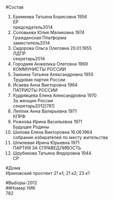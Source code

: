 #Состав  
1. Еремеева Татьяна Борисовна 1956  
    ЕР  
    председатель2014  
2. Соловьева Юлия Маликовна 1974  
    Гражданская Платформа  
    заместитель2014  
3. Сидорова Ольга Олеговна 20.01.1955  
    ЛДПР  
    секретарь2014  
4. Городняя Анжелика Олеговна 1969  
    КОММУНИСТЫ РОССИИ  
5. Заикина Татьяна Александровна 1955  
    Трудовая партия России  
6. Исаева Анна Викторовна 1964  
    ПАТРИОТЫ РОССИИ  
7. Кудрявцева Елена Александровна 1970  
    За женщин России  
    секретарь2012[781]  
8. Леппик Анна Валерьевна 1971  
    КПРФ  
9. Рожкова Ирина Васильевна 1971  
    Будущее Родины  
10. Шилова Елена Викторовна 16.06.1964  
    собрание избирателей по месту жительства  
11. Шпилевая Ирина Юрьевна 1971  
    ПАРТИЯ ЗА СПРАВЕДЛИВОСТЬ  
12. Шрубикова Татьяна Федоровна 1944  
    СР  
  
#Дома  
Ириновский проспект 21 к1; 21 к2; 23 к1  
  
#Выборы-2012  
##Номер УИК  
782  
